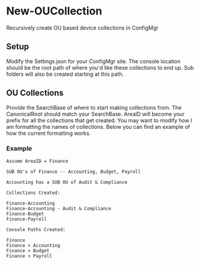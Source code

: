 # New-OUCollection
Recursively create OU based device collections in ConfigMgr

## Setup

Modify the Settings.json for your ConfigMgr site. The console location should be the root path of where you'd like these collections to end up. Sub folders will also be created starting at this path.

## OU Collections

Provide the SearchBase of where to start making collections from. The CanonicalRoot should match your SearchBase. AreaID will become your prefix for all the collections that get created. You may want to modify how I am formatting the names of collections. Below you can find an example of how the current formatting works. 

### Example

```
Assume AreaID = Finance

SUB OU's of Finance -- Accounting, Budget, Payroll

Accounting has a SUB OU of Audit & Compliance

Collections Created:

Finance-Accounting
Finance-Accounting - Audit & Compliance
Finance-Budget
Finance-Payroll

Console Paths Created: 

Finance 
Finance > Accounting
Finance > Budget
Finance > Payroll

```
